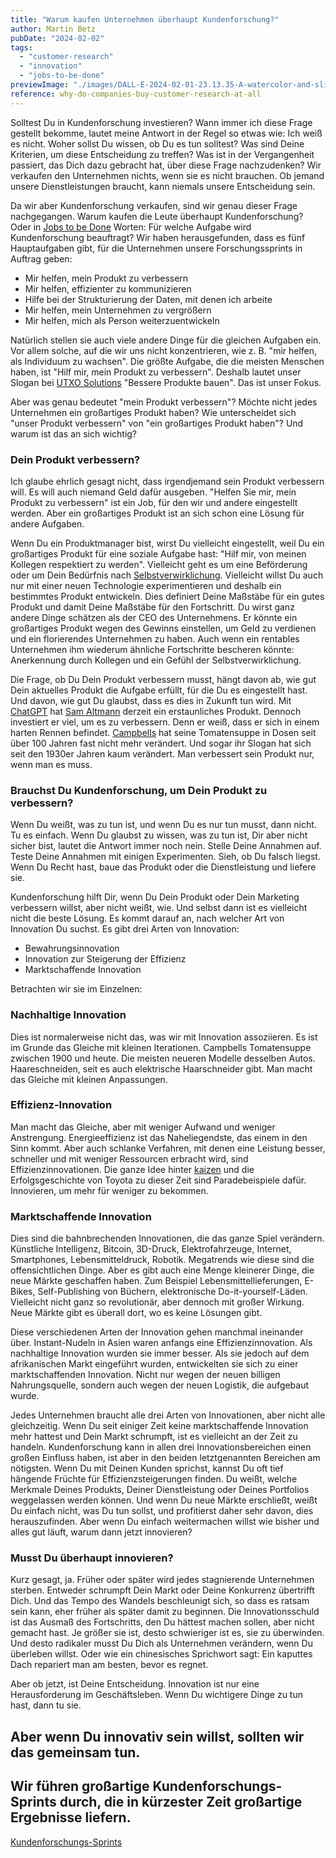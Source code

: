 ```yaml
---
title: "Warum kaufen Unternehmen überhaupt Kundenforschung?"
author: Martin Betz
pubDate: "2024-02-02"
tags:
  - "customer-research"
  - "innovation"
  - "jobs-to-be-done"
previewImage: "./images/DALL·E-2024-02-01-23.13.35-A-watercolor-and-slightly-geometric-style-illustration-of-a-businessman-in-the-iconic-pose-from-the-shut-up-and-take-my-money-meme-replacing-Fry.-T.png"
reference: why-do-companies-buy-customer-research-at-all
---
```


Solltest Du in Kundenforschung investieren? Wann immer ich diese Frage gestellt bekomme, lautet meine Antwort in der Regel so etwas wie: Ich weiß es nicht. Woher sollst Du wissen, ob Du es tun solltest? Was sind Deine Kriterien, um diese Entscheidung zu treffen? Was ist in der Vergangenheit passiert, das Dich dazu gebracht hat, über diese Frage nachzudenken? Wir verkaufen den Unternehmen nichts, wenn sie es nicht brauchen. Ob jemand unsere Dienstleistungen braucht, kann niemals unsere Entscheidung sein.

Da wir aber Kundenforschung verkaufen, sind wir genau dieser Frage nachgegangen. Warum kaufen die Leute überhaupt Kundenforschung? Oder in [Jobs to be Done](/blog/verstehen-die-zu-erledigenden-aufgaben-perspektive/) Worten: Für welche Aufgabe wird Kundenforschung beauftragt? Wir haben herausgefunden, dass es fünf Hauptaufgaben gibt, für die Unternehmen unsere Forschungssprints in Auftrag geben:

- Mir helfen, mein Produkt zu verbessern
- Mir helfen, effizienter zu kommunizieren
- Hilfe bei der Strukturierung der Daten, mit denen ich arbeite
- Mir helfen, mein Unternehmen zu vergrößern
- Mir helfen, mich als Person weiterzuentwickeln

Natürlich stellen sie auch viele andere Dinge für die gleichen Aufgaben ein. Vor allem solche, auf die wir uns nicht konzentrieren, wie z. B. "mir helfen, als Individuum zu wachsen". Die größte Aufgabe, die die meisten Menschen haben, ist "Hilf mir, mein Produkt zu verbessern". Deshalb lautet unser Slogan bei [UTXO Solutions](/) "Bessere Produkte bauen". Das ist unser Fokus.

Aber was genau bedeutet "mein Produkt verbessern"? Möchte nicht jedes Unternehmen ein großartiges Produkt haben? Wie unterscheidet sich "unser Produkt verbessern" von "ein großartiges Produkt haben"? Und warum ist das an sich wichtig?

### Dein Produkt verbessern?

Ich glaube ehrlich gesagt nicht, dass irgendjemand sein Produkt verbessern will. Es will auch niemand Geld dafür ausgeben. "Helfen Sie mir, mein Produkt zu verbessern" ist ein Job, für den wir und andere eingestellt werden. Aber ein großartiges Produkt ist an sich schon eine Lösung für andere Aufgaben.

Wenn Du ein Produktmanager bist, wirst Du vielleicht eingestellt, weil Du ein großartiges Produkt für eine soziale Aufgabe hast: "Hilf mir, von meinen Kollegen respektiert zu werden". Vielleicht geht es um eine Beförderung oder um Dein Bedürfnis nach [Selbstverwirklichung](https://en.wikipedia.org/wiki/Maslow%27s_hierarchy_of_needs). Vielleicht willst Du auch nur mit einer neuen Technologie experimentieren und deshalb ein bestimmtes Produkt entwickeln. Dies definiert Deine Maßstäbe für ein gutes Produkt und damit Deine Maßstäbe für den Fortschritt. Du wirst ganz andere Dinge schätzen als der CEO des Unternehmens. Er könnte ein großartiges Produkt wegen des Gewinns einstellen, um Geld zu verdienen und ein florierendes Unternehmen zu haben. Auch wenn ein rentables Unternehmen ihm wiederum ähnliche Fortschritte bescheren könnte: Anerkennung durch Kollegen und ein Gefühl der Selbstverwirklichung.

Die Frage, ob Du Dein Produkt verbessern musst, hängt davon ab, wie gut Dein aktuelles Produkt die Aufgabe erfüllt, für die Du es eingestellt hast. Und davon, wie gut Du glaubst, dass es dies in Zukunft tun wird. Mit [ChatGPT](https://chat.openai.com/) hat [Sam Altmann](https://en.wikipedia.org/wiki/Sam_Altman) derzeit ein erstaunliches Produkt. Dennoch investiert er viel, um es zu verbessern. Denn er weiß, dass er sich in einem harten Rennen befindet. [Campbells](https://en.wikipedia.org/wiki/Campbell_Soup_Company) hat seine Tomatensuppe in Dosen seit über 100 Jahren fast nicht mehr verändert. Und sogar ihr Slogan hat sich seit den 1930er Jahren kaum verändert. Man verbessert sein Produkt nur, wenn man es muss.

### Brauchst Du Kundenforschung, um Dein Produkt zu verbessern?

Wenn Du weißt, was zu tun ist, und wenn Du es nur tun musst, dann nicht. Tu es einfach. Wenn Du glaubst zu wissen, was zu tun ist, Dir aber nicht sicher bist, lautet die Antwort immer noch nein. Stelle Deine Annahmen auf. Teste Deine Annahmen mit einigen Experimenten. Sieh, ob Du falsch liegst. Wenn Du Recht hast, baue das Produkt oder die Dienstleistung und liefere sie.

Kundenforschung hilft Dir, wenn Du Dein Produkt oder Dein Marketing verbessern willst, aber nicht weißt, wie. Und selbst dann ist es vielleicht nicht die beste Lösung. Es kommt darauf an, nach welcher Art von Innovation Du suchst. Es gibt drei Arten von Innovation:

- Bewahrungsinnovation
- Innovation zur Steigerung der Effizienz
- Marktschaffende Innovation

Betrachten wir sie im Einzelnen:

### Nachhaltige Innovation

Dies ist normalerweise nicht das, was wir mit Innovation assoziieren. Es ist im Grunde das Gleiche mit kleinen Iterationen. Campbells Tomatensuppe zwischen 1900 und heute. Die meisten neueren Modelle desselben Autos. Haareschneiden, seit es auch elektrische Haarschneider gibt. Man macht das Gleiche mit kleinen Anpassungen.

### Effizienz-Innovation

Man macht das Gleiche, aber mit weniger Aufwand und weniger Anstrengung. Energieeffizienz ist das Naheliegendste, das einem in den Sinn kommt. Aber auch schlanke Verfahren, mit denen eine Leistung besser, schneller und mit weniger Ressourcen erbracht wird, sind Effizienzinnovationen. Die ganze Idee hinter [kaizen](https://en.wikipedia.org/wiki/Kaizen) und die Erfolgsgeschichte von Toyota zu dieser Zeit sind Paradebeispiele dafür. Innovieren, um mehr für weniger zu bekommen.

### Marktschaffende Innovation

Dies sind die bahnbrechenden Innovationen, die das ganze Spiel verändern. Künstliche Intelligenz, Bitcoin, 3D-Druck, Elektrofahrzeuge, Internet, Smartphones, Lebensmitteldruck, Robotik. Megatrends wie diese sind die offensichtlichen Dinge. Aber es gibt auch eine Menge kleinerer Dinge, die neue Märkte geschaffen haben. Zum Beispiel Lebensmittellieferungen, E-Bikes, Self-Publishing von Büchern, elektronische Do-it-yourself-Läden. Vielleicht nicht ganz so revolutionär, aber dennoch mit großer Wirkung. Neue Märkte gibt es überall dort, wo es keine Lösungen gibt.

Diese verschiedenen Arten der Innovation gehen manchmal ineinander über. Instant-Nudeln in Asien waren anfangs eine Effizienzinnovation. Als nachhaltige Innovation wurden sie immer besser. Als sie jedoch auf dem afrikanischen Markt eingeführt wurden, entwickelten sie sich zu einer marktschaffenden Innovation. Nicht nur wegen der neuen billigen Nahrungsquelle, sondern auch wegen der neuen Logistik, die aufgebaut wurde.

Jedes Unternehmen braucht alle drei Arten von Innovationen, aber nicht alle gleichzeitig. Wenn Du seit einiger Zeit keine marktschaffende Innovation mehr hattest und Dein Markt schrumpft, ist es vielleicht an der Zeit zu handeln. Kundenforschung kann in allen drei Innovationsbereichen einen großen Einfluss haben, ist aber in den beiden letztgenannten Bereichen am nötigsten. Wenn Du mit Deinen Kunden sprichst, kannst Du oft tief hängende Früchte für Effizienzsteigerungen finden. Du weißt, welche Merkmale Deines Produkts, Deiner Dienstleistung oder Deines Portfolios weggelassen werden können. Und wenn Du neue Märkte erschließt, weißt Du einfach nicht, was Du tun sollst, und profitierst daher sehr davon, dies herauszufinden. Aber wenn Du einfach weitermachen willst wie bisher und alles gut läuft, warum dann jetzt innovieren?

### Musst Du überhaupt innovieren?

Kurz gesagt, ja. Früher oder später wird jedes stagnierende Unternehmen sterben. Entweder schrumpft Dein Markt oder Deine Konkurrenz übertrifft Dich. Und das Tempo des Wandels beschleunigt sich, so dass es ratsam sein kann, eher früher als später damit zu beginnen. Die Innovationsschuld ist das Ausmaß des Fortschritts, den Du hättest machen sollen, aber nicht gemacht hast. Je größer sie ist, desto schwieriger ist es, sie zu überwinden. Und desto radikaler musst Du Dich als Unternehmen verändern, wenn Du überleben willst. Oder wie ein chinesisches Sprichwort sagt: Ein kaputtes Dach repariert man am besten, bevor es regnet.

Aber ob jetzt, ist Deine Entscheidung. Innovation ist nur eine Herausforderung im Geschäftsleben. Wenn Du wichtigere Dinge zu tun hast, dann tu sie.

## Aber wenn Du innovativ sein willst, sollten wir das gemeinsam tun.

## Wir führen großartige Kundenforschungs-Sprints durch, die in kürzester Zeit großartige Ergebnisse liefern.

[Kundenforschungs-Sprints](/leistungen/customer-research-sprints/)
